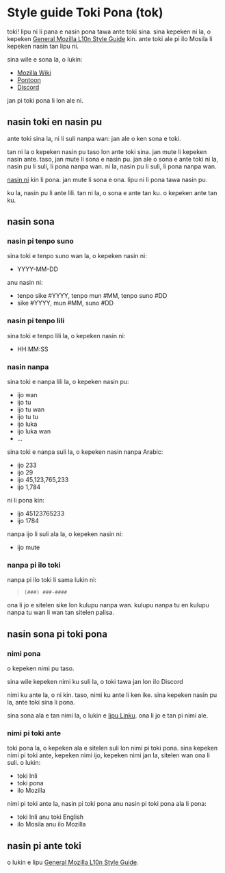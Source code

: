 # Style guide Toki Pona (tok)

toki! lipu ni li pana e nasin pona tawa ante toki sina. sina kepeken ni la, o
kepeken [General Mozilla L10n Style Guide](../mozilla_general/) kin. ante toki
ale pi ilo Mosila li kepeken nasin tan lipu ni.

sina wile e sona la, o lukin:

* [Mozilla Wiki](https://wiki.mozilla.org/L10n:Teams:tok)
* [Pontoon](https://pontoon.mozilla.org/tok/)
* [Discord](https://discord.gg/Ta2pvBeuRY)

jan pi toki pona li lon ale ni.

## nasin toki en nasin pu

ante toki sina la, ni li suli nanpa wan: jan ale o ken sona e toki.

tan ni la o kepeken nasin pu taso lon ante toki sina. jan mute li kepeken nasin
ante. taso, jan mute li sona e nasin pu. jan ale o sona e ante toki ni la, nasin
pu li suli, li pona nanpa wan. ni la, nasin pu li suli, li pona nanpa wan.

[nasin ni](https://github.com/kilipan/nasin-toki) kin li pona. jan mute li sona
e ona. lipu ni li pona tawa nasin pu.

ku la, nasin pu li ante lili. tan ni la, o sona e ante tan ku. o kepeken ante
tan ku.

## nasin sona

### nasin pi tenpo suno

sina toki e tenpo suno wan la, o kepeken nasin ni:

* YYYY-MM-DD

anu nasin ni:

* tenpo sike #YYYY, tenpo mun #MM, tenpo suno #DD
* sike #YYYY, mun #MM, suno #DD

### nasin pi tenpo lili

sina toki e tenpo lili la, o kepeken nasin ni:

* HH:MM:SS

### nasin nanpa

sina toki e nanpa lili la, o kepeken nasin pu:

* ijo wan
* ijo tu
* ijo tu wan
* ijo tu tu
* ijo luka
* ijo luka wan
* ...

sina toki e nanpa suli la, o kepeken nasin nanpa Arabic:

* ijo 233
* ijo 29
* ijo 45,123,765,233
* ijo 1,784

ni li pona kin:

* ijo 45123765233
* ijo 1784

nanpa ijo li suli ala la, o kepeken nasin ni:

* ijo mute

### nanpa pi ilo toki

nanpa pi ilo toki li sama lukin ni:

> `(###) ###-####`

ona li jo e sitelen sike lon kulupu nanpa wan. kulupu nanpa tu en kulupu nanpa
tu wan li wan tan sitelen palisa.

## nasin sona pi toki pona

### nimi pona

o kepeken nimi pu taso.

sina wile kepeken nimi ku suli la, o toki tawa jan lon ilo Discord

nimi ku ante la, o ni kin. taso, nimi ku ante li ken ike. sina kepeken nasin pu
la, ante toki sina li pona.

sina sona ala e tan nimi la, o lukin e [lipu
Linku](https://lipu-linku.github.io/). ona li jo e tan pi nimi ale.

### nimi pi toki ante

toki pona la, o kepeken ala e sitelen suli lon nimi pi toki pona. sina kepeken
nimi pi toki ante, kepeken nimi ijo, kepeken nimi jan la, sitelen wan ona li
suli. o lukin:

* toki Inli
* toki pona
* ilo  Mozilla

nimi pi toki ante la, nasin pi toki pona anu nasin pi toki pona ala li pona:

* toki Inli anu toki English
* ilo Mosila anu ilo Mozilla

## nasin pi ante toki

o lukin e lipu [General Mozilla L10n Style Guide](../mozilla_general/).

